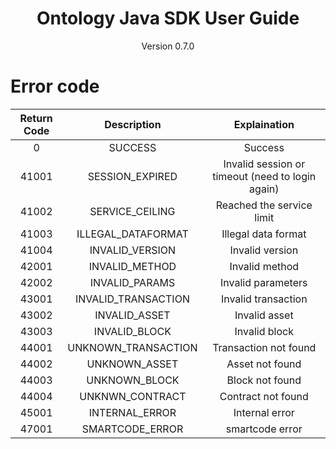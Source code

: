 <h1 align="center"> Ontology Java SDK User Guide </h1>
<p align="center" class="version">Version 0.7.0 </p>

# Error code

| Return Code | Description                   | Explaination                                     |
| :----------:|:-----------------------------:|:------------------------------------------------:|
| 0           | SUCCESS                       | Success                                          |
| 41001       | SESSION_EXPIRED               | Invalid session or timeout (need to login again) |
| 41002       | SERVICE_CEILING               | Reached the service limit                        |
| 41003       | ILLEGAL_DATAFORMAT            | Illegal data format                              |
| 41004       | INVALID_VERSION               | Invalid version                                  |
| 42001       | INVALID_METHOD                | Invalid method                                   |
| 42002       | INVALID_PARAMS                | Invalid parameters                               |
| 43001       | INVALID_TRANSACTION           | Invalid transaction                              |
| 43002       | INVALID_ASSET                 | Invalid asset                                    |
| 43003       | INVALID_BLOCK                 | Invalid block                                    |
| 44001       | UNKNOWN_TRANSACTION           | Transaction not found                            |
| 44002       | UNKNOWN_ASSET                 | Asset not found                                  |
| 44003       | UNKNOWN_BLOCK                 | Block not found                                  |
| 44004       | UNKNWN_CONTRACT               | Contract not found                                  |
| 45001       | INTERNAL_ERROR                | Internal error                                   |
| 47001       | SMARTCODE_ERROR               | smartcode error                                  |